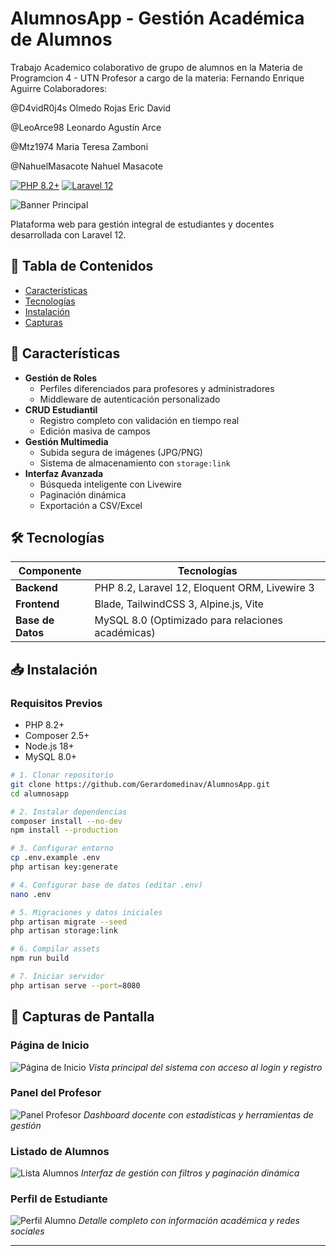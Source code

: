 # AlumnosApp - Gestión Académica de Alumnos
Trabajo Academico colaborativo de grupo de alumnos en la Materia de Programcion 4 - UTN 
Profesor a cargo de la materia: Fernando Enrique Aguirre
Colaboradores:

@D4vidR0j4s
Olmedo Rojas Eric David

@LeoArce98
Leonardo Agustín Arce


@Mtz1974
Maria Teresa Zamboni


@NahuelMasacote
Nahuel Masacote



[![PHP 8.2+](https://img.shields.io/badge/PHP-8.2%2B-8892BF.svg)](https://php.net/)
[![Laravel 12](https://img.shields.io/badge/Laravel-12-FF2D20.svg)](https://laravel.com)

![Banner Principal](docs/images/welcome.png)

Plataforma web para gestión integral de estudiantes y docentes desarrollada con Laravel 12.

## 📌 Tabla de Contenidos
- [Características](#-características)
- [Tecnologías](#-tecnologías)
- [Instalación](#-instalación)
- [Capturas](#-capturas)


## 🚀 Características
- **Gestión de Roles**
  - Perfiles diferenciados para profesores y administradores
  - Middleware de autenticación personalizado
- **CRUD Estudiantil**
  - Registro completo con validación en tiempo real
  - Edición masiva de campos
- **Gestión Multimedia**
  - Subida segura de imágenes (JPG/PNG)
  - Sistema de almacenamiento con `storage:link`
- **Interfaz Avanzada**
  - Búsqueda inteligente con Livewire
  - Paginación dinámica
  - Exportación a CSV/Excel

## 🛠 Tecnologías
| Componente       | Tecnologías                                                                 |
|------------------|-----------------------------------------------------------------------------|
| **Backend**      | PHP 8.2, Laravel 12, Eloquent ORM, Livewire 3                              |
| **Frontend**     | Blade, TailwindCSS 3, Alpine.js, Vite                                      |
| **Base de Datos**| MySQL 8.0 (Optimizado para relaciones académicas)                          |


## 📥 Instalación

### Requisitos Previos
- PHP 8.2+
- Composer 2.5+
- Node.js 18+
- MySQL 8.0+

```bash
# 1. Clonar repositorio
git clone https://github.com/Gerardomedinav/AlumnosApp.git
cd alumnosapp

# 2. Instalar dependencias
composer install --no-dev
npm install --production

# 3. Configurar entorno
cp .env.example .env
php artisan key:generate

# 4. Configurar base de datos (editar .env)
nano .env

# 5. Migraciones y datos iniciales
php artisan migrate --seed
php artisan storage:link

# 6. Compilar assets
npm run build

# 7. Iniciar servidor
php artisan serve --port=8080
```

## 📸 Capturas de Pantalla

### Página de Inicio
![Página de Inicio](docs/images/welcome.png)
*Vista principal del sistema con acceso al login y registro*

### Panel del Profesor
![Panel Profesor](docs/images/panel-profesor.png)
*Dashboard docente con estadísticas y herramientas de gestión*

### Listado de Alumnos
![Lista Alumnos](docs/images/lista-alumnos.png)
*Interfaz de gestión con filtros y paginación dinámica*

### Perfil de Estudiante
![Perfil Alumno](docs/images/perfil-alumno.png)
*Detalle completo con información académica y redes sociales*




---

